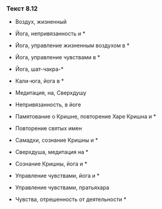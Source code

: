 ### Текст 8.12

- Воздух, жизненный

- Йога, непривязанность и *

- Йога, управление жизненным воздухом в *

- Йога, управление чувствами в *

- Йога, шат-чакра-*

- Кали-юга, йога в *

- Медитация, на, Сверхдушу

- Непривязанность, в йоге

- Памятование о Кришне, повторение Харе Кришна и *

- Повторение святых имен

- Самадхи, сознание Кришны и *

- Сверхдуша, медитация на *

- Сознание Кришны, йога и *

- Управление чувствами, йога и *

- Управление чувствами, пратьяхара

- Чувства, отрешенность от деятельности *
	
